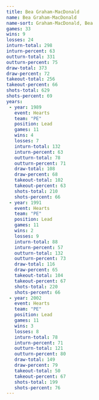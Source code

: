 ```yaml
---
title: Bea Graham-MacDonald
name: Bea Graham-MacDonald
name-sort: Graham-MacDonald, Bea
games: 33
wins: 9
losses: 24
inturn-total: 298
inturn-percent: 63
outturn-total: 331
outturn-percent: 75
draw-total: 373
draw-percent: 72
takeout-total: 256
takeout-percent: 66
shots-total: 629
shots-percent: 69
years:
 - year: 1989
   event: Hearts
   team: "PE"
   position: Lead
   games: 11
   wins: 4
   losses: 7
   inturn-total: 132
   inturn-percent: 63
   outturn-total: 78
   outturn-percent: 71
   draw-total: 108
   draw-percent: 68
   takeout-total: 102
   takeout-percent: 63
   shots-total: 210
   shots-percent: 66
 - year: 1991
   event: Hearts
   team: "PE"
   position: Lead
   games: 11
   wins: 2
   losses: 9
   inturn-total: 88
   inturn-percent: 57
   outturn-total: 132
   outturn-percent: 73
   draw-total: 116
   draw-percent: 65
   takeout-total: 104
   takeout-percent: 67
   shots-total: 220
   shots-percent: 66
 - year: 2002
   event: Hearts
   team: "PE"
   position: Lead
   games: 11
   wins: 3
   losses: 8
   inturn-total: 78
   inturn-percent: 71
   outturn-total: 121
   outturn-percent: 80
   draw-total: 149
   draw-percent: 79
   takeout-total: 50
   takeout-percent: 67
   shots-total: 199
   shots-percent: 76
---
```

